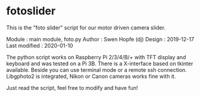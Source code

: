 # fotoslider

This is the "foto slider" script for our motor driven camera slider. 

Module        : main module, foto.py
Author        : Swen Hopfe (dj)
Design        : 2019-12-17
Last modified : 2020-01-10

The python script works on Raspberry Pi 2/3/4/B/+ with TFT display and keyboard and was tested on a Pi 3B. There is a X-interface based on tkinter available. Beside you can use terminal mode or a remote ssh connection. Libgphoto2 is integrated, Nikon or Canon cameras works fine with it.    

Just read the script, feel free to modify and have fun!
